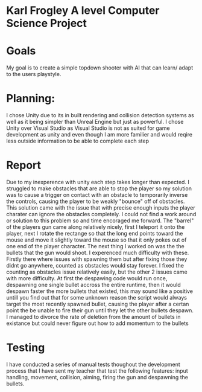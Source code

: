 # Karl Frogley A level Computer Science Project 

# Goals

My goal is to create a simple topdown shooter with AI that can learn/ adapt to the users playstyle.

# Planning:

I chose Unity due to its in built rendering and collision detection systems as well as it being simpler than Unreal Engine but just as powerful. I chose Unity over Visual Studio as Visual Studio is not as suited for game development as unity and even though I am more familier and would reqire less outside information to be able to complete each step

# Report

Due to my inexperence with unity each step takes longer than expected. I struggled to make obstacles that are able to stop the player so my solution was to cause a trigger on contact with an obstacle to temporarily inverse the controls, causing the player to be weakly "bounce" off of obstacles. This solution came with the issue that with precise enough inputs the player charater can ignore the obstacles completely. I could not find a work around or solution to this problem so and time encoraged me forward. The "barrel" of the players gun came along relatively nicely, first I teleport it onto the player, next I rotate the rectange so that the long end points toward the mouse and move it slightly toward the mouse so that it only pokes out of one end of the player character. The next thing I worked on was the the bullets that the gun would shoot. I experenced much difficulty with these. Firstly there where issues with spawning them but after fixing those they didnt go anywhere, counted as obstacles would stay forever. I fixed the counting as obstacles issue relatively easily, but the other 2 issues came with more difficulty. At first the despawing code would run once, despawning one single bullet accross the entire runtime, then it would despawn faster the more bullets that existed, this may sound like a positive untill you find out that for some unknown reason the script would always target the most recently spawned bullet, causing the player after a certan point the be unable to fire their gun until they let the other bullets despawn. I managed to divorce the rate of deletion from the amount of bullets in existance but could never figure out how to add momentum to the bullets 

# Testing

I have conducted a series of manual tests thoughout the development process that I have sent my teacher that test the following features: input handling, movement, collision, aiming, firing the gun and despawning the bullets.